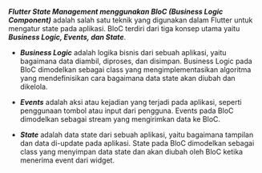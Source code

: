 **_Flutter State Management menggunakan BloC (Business Logic Component)_** adalah salah satu teknik yang digunakan dalam Flutter untuk mengatur state pada aplikasi. BloC terdiri dari tiga konsep utama yaitu **_Business Logic, Events, dan State_**.

- **_Business Logic_** adalah logika bisnis dari sebuah aplikasi, yaitu bagaimana data diambil, diproses, dan disimpan. Business Logic pada BloC dimodelkan sebagai class yang mengimplementasikan algoritma yang mendefinisikan cara bagaimana data state akan diubah dan dikelola.

- **_Events_** adalah aksi atau kejadian yang terjadi pada aplikasi, seperti penggunaan tombol atau input dari pengguna. Events pada BloC dimodelkan sebagai stream yang mengirimkan data ke BloC.

- **_State_** adalah data state dari sebuah aplikasi, yaitu bagaimana tampilan dan data di-update pada aplikasi. State pada BloC dimodelkan sebagai class yang menyimpan data state dan akan diubah oleh BloC ketika menerima event dari widget.
